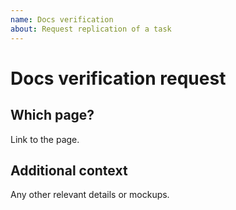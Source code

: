 ```yaml
---
name: Docs verification
about: Request replication of a task
---
```


# Docs verification request

## Which page?
Link to the page.

## Additional context
Any other relevant details or mockups.
